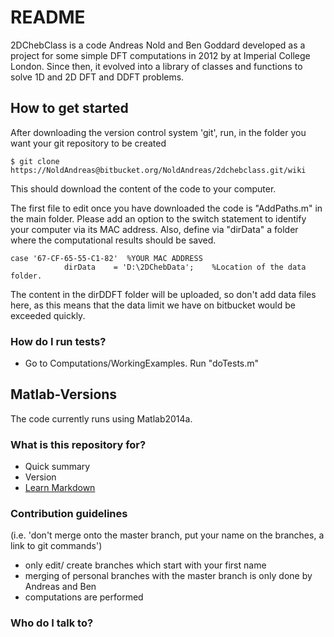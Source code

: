 # README #

2DChebClass is a code Andreas Nold and Ben Goddard developed as a project for some simple DFT computations in 2012 by at Imperial College London. Since then, it evolved into a library of classes and functions to solve 1D and 2D DFT and DDFT problems. 

## How to get started

After downloading the version control system 'git', run, in the folder you want your git repository to be created
```
$ git clone https://NoldAndreas@bitbucket.org/NoldAndreas/2dchebclass.git/wiki
```

This should download the content of the code to your computer. 

The first file to edit once you have downloaded the code is "AddPaths.m" in the main folder. 
Please add an option to the switch statement to identify your computer via its MAC address. Also, define via "dirData" a folder where the computational results should be saved.

```
case '67-CF-65-55-C1-82'  %YOUR MAC ADDRESS
            dirData    = 'D:\2DChebData';    %Location of the data folder.
```

The content in the dirDDFT folder will be uploaded, so don't add data files here, as this means that the data limit we have on bitbucket would be exceeded quickly.

### How do I run tests? ###

* Go to Computations/WorkingExamples. Run "doTests.m"

## Matlab-Versions
The code currently runs using Matlab2014a.

### What is this repository for? ###

* Quick summary
* Version
* [Learn Markdown](https://bitbucket.org/tutorials/markdowndemo)

### Contribution guidelines ###

 (i.e. 'don't merge onto the master branch, put your name on the branches, a link to git commands') 

* only edit/ create branches which start with your first name
* merging of personal branches with the master branch is only done by Andreas and Ben 
* computations are performed 

### Who do I talk to? ###